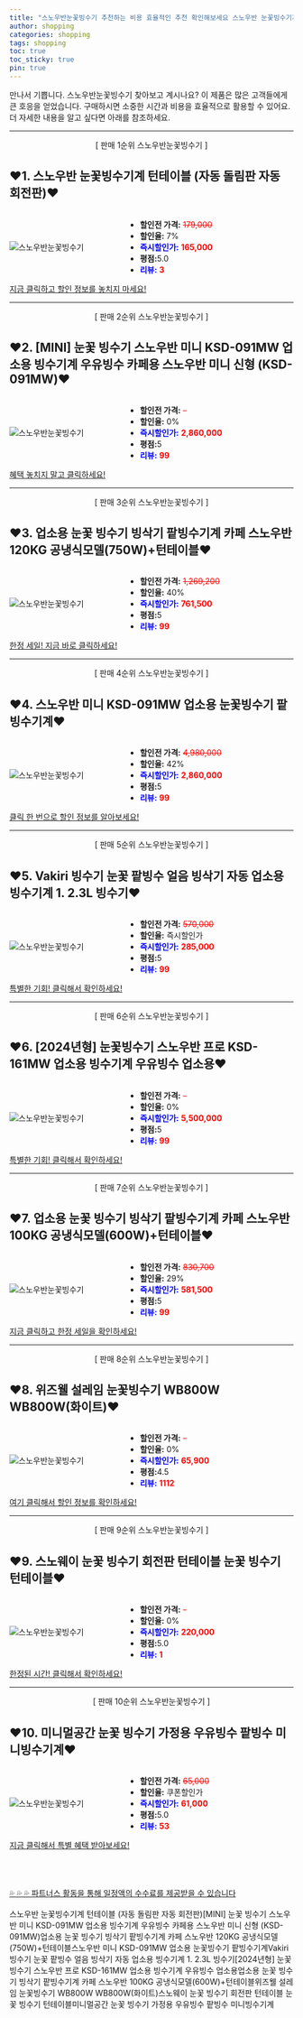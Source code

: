 ```yaml
---
title: "스노우반눈꽃빙수기 추천하는 비용 효율적인 추천 확인해보세요 스노우반 눈꽃빙수기계 턴테이블 (자동 돌림판"
author: shopping
categories: shopping
tags: shopping
toc: true
toc_sticky: true
pin: true
---
```

만나서 기쁩니다. 스노우반눈꽃빙수기 찾아보고 계시나요? 이 제품은 많은 고객들에게 큰 호응을 얻었습니다. 구매하시면 소중한 시간과 비용을 효율적으로 활용할 수 있어요. 더 자세한 내용을 알고 싶다면 아래를 참조하세요.

---
<p class="toplist" style="margin: 0 auto; display: block; width: fit-content;">[ 판매 1순위 스노우반눈꽃빙수기 ]</p>

<h2><strong>❤️1. 스노우반 눈꽃빙수기계 턴테이블 (자동 돌림판 자동 회전판)❤️</strong></h2>

<div style="display: flex; align-items: center;">
    <div style="flex: 0.4;">
        <img src="https://thumbnail7.coupangcdn.com/thumbnails/remote/230x230ex/image/vendor_inventory/1b14/cb4f7551f63bd570e5bbb2a1f775c0e6273a863dfc91d6867d5957b69ded.jpg" alt="스노우반눈꽃빙수기" style="max-width: 100%;">
    </div>
    <div style="flex: 0.6; margin-left: 10px;">
        <ul>
            <li><strong>할인전 가격:</strong> <del style="color: red;">179,000</del></li>
            <li><strong>할인율:</strong> 7%</li>
            <li><span style='color:blue'><strong>즉시할인가:</strong></span> <span style='color:red'><strong>165,000</strong></span></li>
            <li><strong>평점:</strong>5.0</li>
            <li><span style='color:blue'><strong>리뷰:</strong></span> <span style='color:red'><strong>3</strong></span></li>
        </ul>
    </div>
</div>
<div class="center">
    <a href="https://William4Davisa.github.io?lptag=AF9450613&subid=githubio&pageKey=5502945494&traceid=V0-153&itemId=8554302518&vendorItemId=78494929172" class="myButton">
        지금 클릭하고 할인 정보를 놓치지 마세요!
    </a>
</div>


---
<p class="toplist" style="margin: 0 auto; display: block; width: fit-content;">[ 판매 2순위 스노우반눈꽃빙수기 ]</p>

<h2><strong>❤️2. [MINI] 눈꽃 빙수기 스노우반 미니 KSD-091MW 업소용 빙수기계 우유빙수 카페용 스노우반 미니 신형 (KSD-091MW)❤️</strong></h2>

<div style="display: flex; align-items: center;">
    <div style="flex: 0.4;">
        <img src="https://thumbnail6.coupangcdn.com/thumbnails/remote/230x230ex/image/vendor_inventory/1a27/642cb532eac8391960cc7a7119d14f0472ba0cd2b7e4a52cc04de5222e8a.jpg" alt="스노우반눈꽃빙수기" style="max-width: 100%;">
    </div>
    <div style="flex: 0.6; margin-left: 10px;">
        <ul>
            <li><strong>할인전 가격:</strong> <del style="color: red;">-</del></li>
            <li><strong>할인율:</strong> 0%</li>
            <li><span style='color:blue'><strong>즉시할인가:</strong></span> <span style='color:red'><strong>2,860,000</strong></span></li>
            <li><strong>평점:</strong>5</li>
            <li><span style='color:blue'><strong>리뷰:</strong></span> <span style='color:red'><strong>99</strong></span></li>
        </ul>
    </div>
</div>
<div class="center">
    <a href="https://William4Davisa.github.io?lptag=AF9450613&subid=githubio&pageKey=7951273503&traceid=V0-153&itemId=21947259353&vendorItemId=88896297910" class="myButton">
        혜택 놓치지 말고 클릭하세요!
    </a>
</div>


---
<p class="toplist" style="margin: 0 auto; display: block; width: fit-content;">[ 판매 3순위 스노우반눈꽃빙수기 ]</p>

<h2><strong>❤️3. 업소용 눈꽃 빙수기 빙삭기 팥빙수기계 카페 스노우반 120KG 공냉식모델(750W)+턴테이블❤️</strong></h2>

<div style="display: flex; align-items: center;">
    <div style="flex: 0.4;">
        <img src="https://thumbnail9.coupangcdn.com/thumbnails/remote/230x230ex/image/vendor_inventory/643f/e8566b3beba79c874ec42955ced7d139b81093882b43f83628688f2e31de.jpg" alt="스노우반눈꽃빙수기" style="max-width: 100%;">
    </div>
    <div style="flex: 0.6; margin-left: 10px;">
        <ul>
            <li><strong>할인전 가격:</strong> <del style="color: red;">1,269,200</del></li>
            <li><strong>할인율:</strong> 40%</li>
            <li><span style='color:blue'><strong>즉시할인가:</strong></span> <span style='color:red'><strong>761,500</strong></span></li>
            <li><strong>평점:</strong>5</li>
            <li><span style='color:blue'><strong>리뷰:</strong></span> <span style='color:red'><strong>99</strong></span></li>
        </ul>
    </div>
</div>
<div class="center">
    <a href="https://William4Davisa.github.io?lptag=AF9450613&subid=githubio&pageKey=7998445608&traceid=V0-153&itemId=22261451158&vendorItemId=89307153689" class="myButton">
        한정 세일! 지금 바로 클릭하세요!
    </a>
</div>


---
<p class="toplist" style="margin: 0 auto; display: block; width: fit-content;">[ 판매 4순위 스노우반눈꽃빙수기 ]</p>

<h2><strong>❤️4. 스노우반 미니 KSD-091MW 업소용 눈꽃빙수기 팥빙수기계❤️</strong></h2>

<div style="display: flex; align-items: center;">
    <div style="flex: 0.4;">
        <img src="https://thumbnail6.coupangcdn.com/thumbnails/remote/230x230ex/image/vendor_inventory/080c/dc6bb6d8e5fa19a6f0cbf18d5ee8b46882366aae98b73cbde42fe3c3827a.jpg" alt="스노우반눈꽃빙수기" style="max-width: 100%;">
    </div>
    <div style="flex: 0.6; margin-left: 10px;">
        <ul>
            <li><strong>할인전 가격:</strong> <del style="color: red;">4,980,000</del></li>
            <li><strong>할인율:</strong> 42%</li>
            <li><span style='color:blue'><strong>즉시할인가:</strong></span> <span style='color:red'><strong>2,860,000</strong></span></li>
            <li><strong>평점:</strong>5</li>
            <li><span style='color:blue'><strong>리뷰:</strong></span> <span style='color:red'><strong>99</strong></span></li>
        </ul>
    </div>
</div>
<div class="center">
    <a href="https://William4Davisa.github.io?lptag=AF9450613&subid=githubio&pageKey=7959282116&traceid=V0-153&itemId=22002399345&vendorItemId=89049915653" class="myButton">
        클릭 한 번으로 할인 정보를 알아보세요!
    </a>
</div>


---
<p class="toplist" style="margin: 0 auto; display: block; width: fit-content;">[ 판매 5순위 스노우반눈꽃빙수기 ]</p>

<h2><strong>❤️5. Vakiri 빙수기 눈꽃 팥빙수 얼음 빙삭기 자동 업소용 빙수기계 1. 2.3L 빙수기❤️</strong></h2>

<div style="display: flex; align-items: center;">
    <div style="flex: 0.4;">
        <img src="https://thumbnail9.coupangcdn.com/thumbnails/remote/230x230ex/image/vendor_inventory/9b7e/bdb13db400cff08e75fdceba4a10350e8fdece62e9b85ba84fa645f26502.jpg" alt="스노우반눈꽃빙수기" style="max-width: 100%;">
    </div>
    <div style="flex: 0.6; margin-left: 10px;">
        <ul>
            <li><strong>할인전 가격:</strong> <del style="color: red;">570,000</del></li>
            <li><strong>할인율:</strong> 즉시할인가</li>
            <li><span style='color:blue'><strong>즉시할인가:</strong></span> <span style='color:red'><strong>285,000</strong></span></li>
            <li><strong>평점:</strong>5</li>
            <li><span style='color:blue'><strong>리뷰:</strong></span> <span style='color:red'><strong>99</strong></span></li>
        </ul>
    </div>
</div>
<div class="center">
    <a href="https://William4Davisa.github.io?lptag=AF9450613&subid=githubio&pageKey=8213931099&traceid=V0-153&itemId=23585928853&vendorItemId=90611829892" class="myButton">
        특별한 기회! 클릭해서 확인하세요!
    </a>
</div>


---
<p class="toplist" style="margin: 0 auto; display: block; width: fit-content;">[ 판매 6순위 스노우반눈꽃빙수기 ]</p>

<h2><strong>❤️6. [2024년형] 눈꽃빙수기 스노우반 프로 KSD-161MW 업소용 빙수기계 우유빙수 업소용❤️</strong></h2>

<div style="display: flex; align-items: center;">
    <div style="flex: 0.4;">
        <img src="https://thumbnail8.coupangcdn.com/thumbnails/remote/230x230ex/image/vendor_inventory/a340/04bce0e9b103d5061e497aeebd0d0e8900761c85e6e4abe93d97c99acfa5.jpg" alt="스노우반눈꽃빙수기" style="max-width: 100%;">
    </div>
    <div style="flex: 0.6; margin-left: 10px;">
        <ul>
            <li><strong>할인전 가격:</strong> <del style="color: red;">-</del></li>
            <li><strong>할인율:</strong> 0%</li>
            <li><span style='color:blue'><strong>즉시할인가:</strong></span> <span style='color:red'><strong>5,500,000</strong></span></li>
            <li><strong>평점:</strong>5</li>
            <li><span style='color:blue'><strong>리뷰:</strong></span> <span style='color:red'><strong>99</strong></span></li>
        </ul>
    </div>
</div>
<div class="center">
    <a href="https://William4Davisa.github.io?lptag=AF9450613&subid=githubio&pageKey=7936671777&traceid=V0-153&itemId=21848015832&vendorItemId=88896297800" class="myButton">
        특별한 기회! 클릭해서 확인하세요!
    </a>
</div>


---
<p class="toplist" style="margin: 0 auto; display: block; width: fit-content;">[ 판매 7순위 스노우반눈꽃빙수기 ]</p>

<h2><strong>❤️7. 업소용 눈꽃 빙수기 빙삭기 팥빙수기계 카페 스노우반 100KG 공냉식모델(600W)+턴테이블❤️</strong></h2>

<div style="display: flex; align-items: center;">
    <div style="flex: 0.4;">
        <img src="https://thumbnail8.coupangcdn.com/thumbnails/remote/230x230ex/image/vendor_inventory/fd85/e0aab06dbabc5bd6102d29f2f04e9eaf45618b0b92bef5980fdb48d0a3dc.jpg" alt="스노우반눈꽃빙수기" style="max-width: 100%;">
    </div>
    <div style="flex: 0.6; margin-left: 10px;">
        <ul>
            <li><strong>할인전 가격:</strong> <del style="color: red;">830,700</del></li>
            <li><strong>할인율:</strong> 29%</li>
            <li><span style='color:blue'><strong>즉시할인가:</strong></span> <span style='color:red'><strong>581,500</strong></span></li>
            <li><strong>평점:</strong>5</li>
            <li><span style='color:blue'><strong>리뷰:</strong></span> <span style='color:red'><strong>99</strong></span></li>
        </ul>
    </div>
</div>
<div class="center">
    <a href="https://William4Davisa.github.io?lptag=AF9450613&subid=githubio&pageKey=7998445608&traceid=V0-153&itemId=22261451164&vendorItemId=89820668930" class="myButton">
        지금 클릭하고 한정 세일을 확인하세요!
    </a>
</div>


---
<p class="toplist" style="margin: 0 auto; display: block; width: fit-content;">[ 판매 8순위 스노우반눈꽃빙수기 ]</p>

<h2><strong>❤️8. 위즈웰 설레임 눈꽃빙수기 WB800W WB800W(화이트)❤️</strong></h2>

<div style="display: flex; align-items: center;">
    <div style="flex: 0.4;">
        <img src="https://thumbnail10.coupangcdn.com/thumbnails/remote/230x230ex/image/vendor_inventory/f5f2/16f06eb4cceea5be0f7916379da12d2a1db2beb5dc849ad42f3349ff05e9.jpg" alt="스노우반눈꽃빙수기" style="max-width: 100%;">
    </div>
    <div style="flex: 0.6; margin-left: 10px;">
        <ul>
            <li><strong>할인전 가격:</strong> <del style="color: red;">-</del></li>
            <li><strong>할인율:</strong> 0%</li>
            <li><span style='color:blue'><strong>즉시할인가:</strong></span> <span style='color:red'><strong>65,900</strong></span></li>
            <li><strong>평점:</strong>4.5</li>
            <li><span style='color:blue'><strong>리뷰:</strong></span> <span style='color:red'><strong>1112</strong></span></li>
        </ul>
    </div>
</div>
<div class="center">
    <a href="https://William4Davisa.github.io?lptag=AF9450613&subid=githubio&pageKey=1654677315&traceid=V0-153&itemId=2819017353&vendorItemId=70997730035" class="myButton">
        여기 클릭해서 할인 정보를 확인하세요!
    </a>
</div>


---
<p class="toplist" style="margin: 0 auto; display: block; width: fit-content;">[ 판매 9순위 스노우반눈꽃빙수기 ]</p>

<h2><strong>❤️9. 스노웨이 눈꽃 빙수기 회전판 턴테이블 눈꽃 빙수기 턴테이블❤️</strong></h2>

<div style="display: flex; align-items: center;">
    <div style="flex: 0.4;">
        <img src="https://thumbnail8.coupangcdn.com/thumbnails/remote/230x230ex/image/vendor_inventory/7429/555655b8e422e497bc371f4e0fbbe3181debf0be4d0df9e8f79f97a63610.jpg" alt="스노우반눈꽃빙수기" style="max-width: 100%;">
    </div>
    <div style="flex: 0.6; margin-left: 10px;">
        <ul>
            <li><strong>할인전 가격:</strong> <del style="color: red;">-</del></li>
            <li><strong>할인율:</strong> 0%</li>
            <li><span style='color:blue'><strong>즉시할인가:</strong></span> <span style='color:red'><strong>220,000</strong></span></li>
            <li><strong>평점:</strong>5.0</li>
            <li><span style='color:blue'><strong>리뷰:</strong></span> <span style='color:red'><strong>1</strong></span></li>
        </ul>
    </div>
</div>
<div class="center">
    <a href="https://William4Davisa.github.io?lptag=AF9450613&subid=githubio&pageKey=1775929995&traceid=V0-153&itemId=3024008791&vendorItemId=71012143762" class="myButton">
        한정된 시간! 클릭해서 확인하세요!
    </a>
</div>


---
<p class="toplist" style="margin: 0 auto; display: block; width: fit-content;">[ 판매 10순위 스노우반눈꽃빙수기 ]</p>

<h2><strong>❤️10. 미니멀공간 눈꽃 빙수기 가정용 우유빙수 팥빙수 미니빙수기계❤️</strong></h2>

<div style="display: flex; align-items: center;">
    <div style="flex: 0.4;">
        <img src="https://thumbnail9.coupangcdn.com/thumbnails/remote/230x230ex/image/vendor_inventory/d7c4/13704f6cff966d31755e8be8f74bd5f39bdf863f35ae049a305bd7762d41.jpg" alt="스노우반눈꽃빙수기" style="max-width: 100%;">
    </div>
    <div style="flex: 0.6; margin-left: 10px;">
        <ul>
            <li><strong>할인전 가격:</strong> <del style="color: red;">65,000</del></li>
            <li><strong>할인율:</strong> 쿠폰할인가</li>
            <li><span style='color:blue'><strong>즉시할인가:</strong></span> <span style='color:red'><strong>61,000</strong></span></li>
            <li><strong>평점:</strong>5.0</li>
            <li><span style='color:blue'><strong>리뷰:</strong></span> <span style='color:red'><strong>53</strong></span></li>
        </ul>
    </div>
</div>
<div class="center">
    <a href="https://William4Davisa.github.io?lptag=AF9450613&subid=githubio&pageKey=8181227741&traceid=V0-153&itemId=23391316470&vendorItemId=90419339690" class="myButton">
        지금 클릭해서 특별 혜택 받아보세요!
    </a>
</div>

<br><br><br>[💦 💦 💦 파트너스 활동을 통해 일정액의 수수료를 제공받을 수 있습니다](https://link.coupang.com/a/bcpT2c)<br><br>스노우반 눈꽃빙수기계 턴테이블 (자동 돌림판 자동 회전판)[MINI] 눈꽃 빙수기 스노우반 미니 KSD-091MW 업소용 빙수기계 우유빙수 카페용 스노우반 미니 신형 (KSD-091MW)업소용 눈꽃 빙수기 빙삭기 팥빙수기계 카페 스노우반 120KG 공냉식모델(750W)+턴테이블스노우반 미니 KSD-091MW 업소용 눈꽃빙수기 팥빙수기계Vakiri 빙수기 눈꽃 팥빙수 얼음 빙삭기 자동 업소용 빙수기계 1. 2.3L 빙수기[2024년형] 눈꽃빙수기 스노우반 프로 KSD-161MW 업소용 빙수기계 우유빙수 업소용업소용 눈꽃 빙수기 빙삭기 팥빙수기계 카페 스노우반 100KG 공냉식모델(600W)+턴테이블위즈웰 설레임 눈꽃빙수기 WB800W WB800W(화이트)스노웨이 눈꽃 빙수기 회전판 턴테이블 눈꽃 빙수기 턴테이블미니멀공간 눈꽃 빙수기 가정용 우유빙수 팥빙수 미니빙수기계